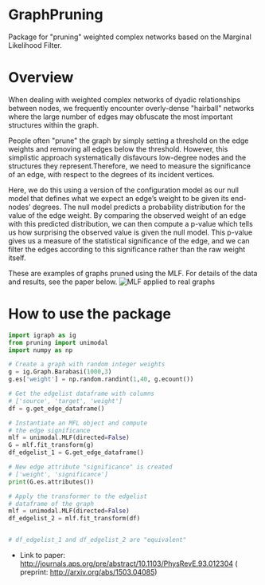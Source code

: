 # GraphPruning

Package for "pruning" weighted complex networks based on the Marginal Likelihood Filter.

# Overview

When dealing with weighted complex networks of dyadic relationships between nodes, we frequently encounter
overly-dense "hairball" networks where the large number of edges may obfuscate the most important structures within the
graph.

People often "prune" the graph by simply setting a threshold on the edge weights and removing all edges below the
threshold. However, this simplistic approach systematically disfavours low-degree nodes and the structures they
represent.Therefore, we need to measure the significance of an edge, with respect to the degrees of its incident
vertices.

Here, we do this using a version of the configuration model as our null model that defines what we expect an edge’s
weight to be given its end-nodes’ degrees. The null model predicts a probability distribution for the value of the edge
weight. By comparing the observed weight of an edge with this predicted distribution, we can then compute a p-value
which tells us how surprising the observed value is given the null model. This p-value gives us a measure of the
statistical significance of the edge, and we can filter the edges according to this significance rather than the raw
weight itself.

These are examples of graphs pruned using the MLF. For details of the data and results, see the paper below.
![MLF applied to real graphs](./files/MLF_examples.png)

# How to use the package

```python
import igraph as ig
from pruning import unimodal
import numpy as np
```

```python
# Create a graph with random integer weights
g = ig.Graph.Barabasi(1000,3)
g.es['weight'] = np.random.randint(1,40, g.ecount())

# Get the edgelist dataframe with columns
# ['source', 'target', 'weight']
df = g.get_edge_dataframe()

# Instantiate an MFL object and compute
# the edge significance 
mlf = unimodal.MLF(directed=False)
G = mlf.fit_transform(g)
df_edgelist_1 = G.get_edge_dataframe()

# New edge attribute "significance" is created
# ['weight', 'significance']
print(G.es.attributes())

# Apply the transformer to the edgelist
# dataframe of the graph
mlf = unimodal.MLF(directed=False)
df_edgelist_2 = mlf.fit_transform(df)


# df_edgelist_1 and df_edgelist_2 are "equivalent"
```

- Link to paper: http://journals.aps.org/pre/abstract/10.1103/PhysRevE.93.012304 (
  preprint: http://arxiv.org/abs/1503.04085)

